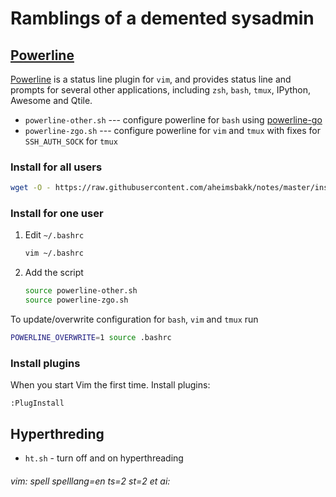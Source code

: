 # Ramblings of a demented sysadmin

## [Powerline][]

[Powerline][] is a status line plugin for `vim`, and provides status line and prompts for several other applications, including `zsh`, `bash`, `tmux`, IPython, Awesome and Qtile.

- `powerline-other.sh` --- configure powerline for `bash` using [powerline-go](https://github.com/justjanne/powerline-go)
- `powerline-zgo.sh` --- configure powerline for `vim` and `tmux` with fixes for `SSH_AUTH_SOCK` for `tmux`

### Install for all users

```bash
wget -O - https://raw.githubusercontent.com/aheimsbakk/notes/master/install-powerline.sh | sudo bash
```

### Install for one user

1. Edit `~/.bashrc`
    ```bash
    vim ~/.bashrc
    ```
0. Add the script
    ```bash
    source powerline-other.sh
    source powerline-zgo.sh
    ```

To update/overwrite configuration for `bash`, `vim` and `tmux` run

```bash
POWERLINE_OVERWRITE=1 source .bashrc
```
### Install plugins

When you start Vim the first time. Install plugins:

    :PlugInstall

## Hyperthreding

- `ht.sh` - turn off and on hyperthreading

###### vim: spell spelllang=en ts=2 st=2 et ai:

[Powerline]: https://github.com/powerline/powerline
